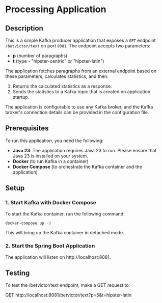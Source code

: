 # Processing Application

## Description

This is a simple Kafka producer application that exposes a `GET` endpoint `/betvictor/text` on port `8081`. The endpoint accepts two parameters:

- **p** (number of paragraphs)
- **t** (type - "hipster-centric" or "hipster-latin")

The application fetches paragraphs from an external endpoint based on these parameters, calculates statistics, and then:

1. Returns the calculated statistics as a response.
2. Sends the statistics to a Kafka topic that is created on application startup.

The application is configurable to use any Kafka broker, and the Kafka broker's connection details can be provided in the configuration file.

## Prerequisites

To run this application, you need the following:

- **Java 23**: The application requires Java 23 to run. Please ensure that Java 23 is installed on your system.
- **Docker** (to run Kafka in a container)
- **Docker Compose** (to orchestrate the Kafka container and the application)

## Setup

### 1. Start Kafka with Docker Compose

To start the Kafka container, run the following command:

```bash
docker-compose up -d 
```

This will bring up the Kafka container in detached mode.

### 2. Start the Spring Boot Application 

The application will listen on http://localhost:8081.


## Testing

To test the /betvictor/text endpoint, make a GET request to:

GET http://localhost:8081/betvictor/text?p=5&t=hipster-latin


